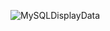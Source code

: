 ![MySQLDisplayData](https://user-images.githubusercontent.com/48333019/117423298-da3a4c00-af20-11eb-83b2-61a2d7d2217f.PNG)
